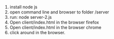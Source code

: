 1. install node js
2. open command line and browser to folder /server
3. run: node server-2.js
4. Open client/index.html in the browser firefox
5. Open client/index.html in the browser chrome
6. click around in the browser.